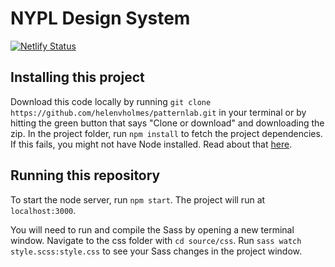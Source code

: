 # NYPL Design System
[![Netlify Status](https://api.netlify.com/api/v1/badges/6839172f-a65d-4c7a-87c4-cffe138614c8/deploy-status)](https://app.netlify.com/sites/nypl-design-system/deploys)

## Installing this project
Download this code locally by running `git clone https://github.com/helenvholmes/patternlab.git` in your terminal or by hitting the green button that says "Clone or download" and downloading the zip. In the project folder, run `npm install` to fetch the project dependencies. If this fails, you might not have Node installed. Read about that [here](https://nodejs.org/en/download/).

## Running this repository
To start the node server, run `npm start`. The project will run at `localhost:3000`.

You will need to run and compile the Sass by opening a new terminal window. Navigate to the css folder with `cd source/css`. Run `sass watch style.scss:style.css` to see your Sass changes in the project window.
